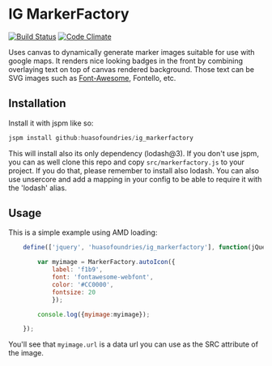 # IG MarkerFactory

[![Build Status](https://scrutinizer-ci.com/g/HuasoFoundries/ig_markerfactory/badges/build.png?b=master)](https://scrutinizer-ci.com/g/HuasoFoundries/ig_markerfactory/build-status/master) [![Code Climate](https://codeclimate.com/github/HuasoFoundries/ig_markerfactory/badges/gpa.svg)](https://codeclimate.com/github/HuasoFoundries/ig_markerfactory)

Uses canvas to dynamically generate marker images suitable for use with google maps. It
renders nice looking badges in the front by combining overlaying text on top of canvas
rendered background. Those text can be SVG images such as [Font-Awesome](https://fortawesome.github.io/Font-Awesome/), Fontello, etc.

## Installation

Install it with jspm like so:

```js
jspm install github:huasofoundries/ig_markerfactory
```

This will install also its only dependency (lodash@3). If you don't use jspm, you can
as well clone this repo and copy `src/markerfactory.js` to your project. If you do that, 
please remember to install also lodash. You can also use unsercore and add a mapping in
your config to be able to require it with the 'lodash' alias.


## Usage

This is a simple example using AMD loading:

```js
	define(['jquery', 'huasofoundries/ig_markerfactory'], function(jQuery, MarkerFactory) {

		var myimage = MarkerFactory.autoIcon({
			label: 'f1b9',
			font: 'fontawesome-webfont',
			color: '#CC0000',
			fontsize: 20
			});

		console.log({myimage:myimage});

	});

```

You'll see that `myimage.url` is a data url you can use as the SRC attribute of the image.


